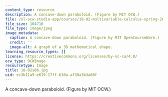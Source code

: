 ```yaml
---
content_type: resource
description: A concave-down paraboloid. (Figure by MIT OCW.)
file: /ol-ocw-studio-app/courses/18-02-multivariable-calculus-spring-2006/ec3b11a9e61917ff610aaf38a3b3a08f_18-02s06.jpg
file_size: 104710
file_type: image/jpeg
image_metadata:
  caption: A concave-down paraboloid. (Figure by MIT OpenCourseWare.)
  credit: ''
  image-alt: A graph of a 3D mathematical shape.
learning_resource_types: []
license: https://creativecommons.org/licenses/by-nc-sa/4.0/
ocw_type: OCWImage
resourcetype: Image
title: 18-02s06.jpg
uid: ec3b11a9-e619-17ff-610a-af38a3b3a08f
---
```

A concave-down paraboloid. (Figure by MIT OCW.)